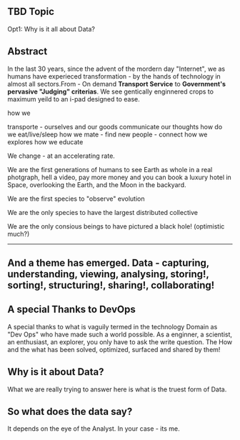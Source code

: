 ## TBD Topic
Opt1: Why is it all about Data?

## Abstract
In the last 30 years, since the advent of the mordern day "Internet", we as humans have experieced transformation - by the hands of technology in almost all sectors.From - On demand __Transport Service__ to __Government's pervasive "Judging" criterias__. 
We see gentically enginnered crops to maximum yeild to an i-pad designed to ease.

how we

transporte - ourselves and our goods
communicate our thoughts
how do we eat/live/sleep
how we mate - find new people - connect
how we explores
how we educate

We change - at an accelerating rate.

We are the first generations of humans to see Earth as whole in a real photgraph, hell a video, pay more money and you can book a luxury hotel in Space, overlooking the Earth, and the Moon in the backyard.

We are the first species to "observe" evolution

We are the only species to have the largest distributed collective

We are the only consious beings to have pictured a black hole! (optimistic much?)

---
And a theme has emerged. Data - capturing, understanding, viewing, analysing, storing!, sorting!, structuring!, sharing!, collaborating!
---


## A special Thanks to DevOps
A special thanks to what is vaguily termed in the technology Domain as "Dev Ops"
who have made such a world possible. 
As a enginner, a scientist, an enthusiast, an explorer, you only have to ask the write question. The How and the what has been solved, optimized, surfaced and shared by them!


## Why is it about Data?
What we are really trying to answer here is what is the truest form of Data.


## So what does the data say?
It depends on the eye of the Analyst. In your case - its me.
